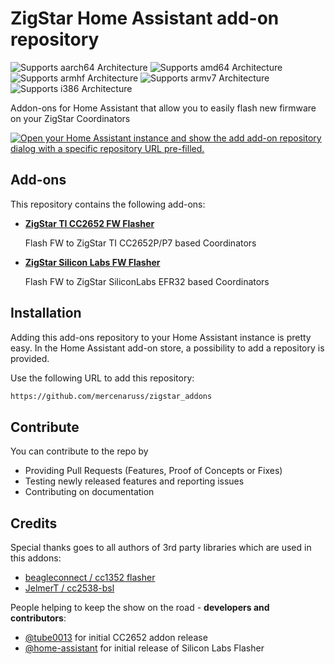 # ZigStar Home Assistant add-on repository

![Supports aarch64 Architecture][aarch64-shield]
![Supports amd64 Architecture][amd64-shield]
![Supports armhf Architecture][armhf-shield]
![Supports armv7 Architecture][armv7-shield]
![Supports i386 Architecture][i386-shield]

Addon-ons for Home Assistant that allow you to easily flash new firmware on your ZigStar Coordinators

[![Open your Home Assistant instance and show the add add-on repository dialog with a specific repository URL pre-filled.](https://my.home-assistant.io/badges/supervisor_add_addon_repository.svg)](https://my.home-assistant.io/redirect/supervisor_add_addon_repository/?repository_url=https%3A%2F%2Fgithub.com%2Fmercenaruss%2Fzigstar_addons)

## Add-ons

This repository contains the following add-ons:

- **[ZigStar TI CC2652 FW Flasher](https://github.com/mercenaruss/zigstar_addons/tree/main/zigstar-cc2652-flasher/README.md)**

  Flash FW to ZigStar TI CC2652P/P7 based Coordinators

- **[ZigStar Silicon Labs FW Flasher](https://github.com/mercenaruss/zigstar_addons/tree/main/zigstar-silabs-flasher/README.md)**

  Flash FW to ZigStar SiliconLabs EFR32 based Coordinators

## Installation

Adding this add-ons repository to your Home Assistant instance is pretty easy. In the
Home Assistant add-on store, a possibility to add a repository is provided.

Use the following URL to add this repository:

```txt
https://github.com/mercenaruss/zigstar_addons
```

## Contribute

You can contribute to the repo by

- Providing Pull Requests (Features, Proof of Concepts or Fixes)
- Testing newly released features and reporting issues
- Contributing on documentation

## Credits

Special thanks goes to all authors of 3rd party libraries which are used in this addons:

- [beagleconnect / cc1352 flasher](https://git.beagleboard.org/beagleconnect/cc1352-flasher)
- [JelmerT / cc2538-bsl](https://github.com/JelmerT/cc2538-bsl)

People helping to keep the show on the road - **developers and contributors**:

- [@tube0013](https://github.com/tube0013) for initial CC2652 addon release
- [@home-assistant](https://github.com/home-assistant) for initial release of Silicon Labs Flasher

[aarch64-shield]: https://img.shields.io/badge/aarch64-yes-green.svg
[amd64-shield]: https://img.shields.io/badge/amd64-yes-green.svg
[armhf-shield]: https://img.shields.io/badge/armhf-yes-green.svg
[armv7-shield]: https://img.shields.io/badge/armv7-yes-green.svg
[i386-shield]: https://img.shields.io/badge/i386-yes-green.svg
